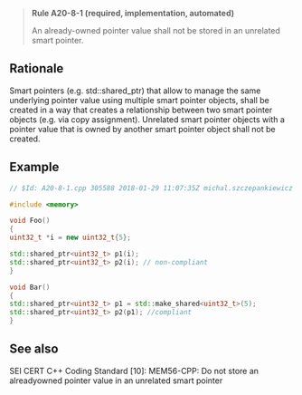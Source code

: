 > **Rule A20-8-1 (required, implementation, automated)**
>
> An already-owned pointer value shall not be stored in an unrelated
> smart pointer.

## Rationale

Smart pointers (e.g. std::shared_ptr) that allow to manage the same underlying pointer
value using multiple smart pointer objects, shall be created in a way that creates a
relationship between two smart pointer objects (e.g. via copy assignment). Unrelated
smart pointer objects with a pointer value that is owned by another smart pointer
object shall not be created.

## Example

```cpp
// $Id: A20-8-1.cpp 305588 2018-01-29 11:07:35Z michal.szczepankiewicz $

#include <memory>

void Foo()
{
uint32_t *i = new uint32_t{5};

std::shared_ptr<uint32_t> p1(i);
std::shared_ptr<uint32_t> p2(i); // non-compliant
}

void Bar()
{
std::shared_ptr<uint32_t> p1 = std::make_shared<uint32_t>(5);
std::shared_ptr<uint32_t> p2(p1); //compliant
}

```

## See also

SEI CERT C++ Coding Standard [10]: MEM56-CPP: Do not store an alreadyowned pointer value in an unrelated smart pointer
